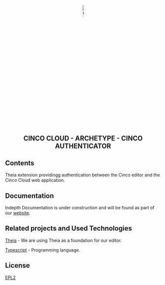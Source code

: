 <div align='center'>

<br />

<img src="https://gitlab.com/scce/cinco-cloud/-/raw/main/docs/vuepress/src/.vuepress/public/assets/cinco-cloud-logo.png" width="10%" alt="Cinco Cloud Logo" />

<h2>CINCO CLOUD - ARCHETYPE - CINCO AUTHENTICATOR</h2>

</div>

## Contents

Theia extension providingg authentication between the Cinco editor and the Cinco Cloud web application.

## Documentation

Indepth Documentation is under construction and will be found as part of our [website](https://scce.gitlab.io/cinco-cloud/).

## Related projects and Used Technologies

[Theia][theia] - We are using Theia as a foundation for our editor.

[Typescript][typescript] - Programming language.

[//]: # "Source definitions"
[theia]: https://github.com/eclipse-theia/theia "Theia"
[typescript]: https://www.typescriptlang.org/ "Typescript"

## License

[EPL2](https://www.eclipse.org/legal/epl-2.0/)
